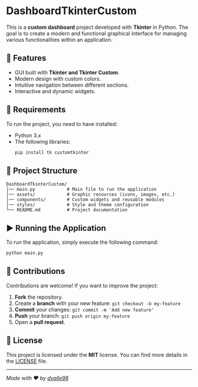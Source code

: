 # DashboardTkinterCustom

This is a **custom dashboard** project developed with **Tkinter** in Python. The goal is to create a modern and functional graphical interface for managing various functionalities within an application.

## 🚀 Features
- GUI built with **Tkinter and Tkinter Custom**.
- Modern design with custom colors.
- Intuitive navigation between different sections.
- Interactive and dynamic widgets.

## 📌 Requirements
To run the project, you need to have installed:
- Python 3.x
- The following libraries:
  ```sh
  pip install tk customtkinter
  ```

## 📂 Project Structure
```
DashboardTkinterCustom/
│── main.py            # Main file to run the application
│── assets/            # Graphic resources (icons, images, etc.)
│── components/        # Custom widgets and reusable modules
│── styles/            # Style and theme configuration
└── README.md          # Project documentation
```

## ▶️ Running the Application
To run the application, simply execute the following command:
```sh
python main.py
```

## 📌 Contributions
Contributions are welcome! If you want to improve the project:
1. **Fork** the repository.
2. Create a **branch** with your new feature: `git checkout -b my-feature`
3. **Commit** your changes: `git commit -m 'Add new feature'`
4. **Push** your branch: `git push origin my-feature`
5. Open a **pull request**.

## 📝 License
This project is licensed under the **MIT** license. You can find more details in the [LICENSE](LICENSE) file.

---
_Made with ❤️ by [dvalle98](https://github.com/dvalle98)_

